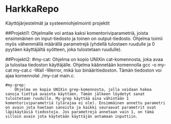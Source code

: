 # HarkkaRepo
 Käyttöjärjestelmät ja systeemiohjelmointi projektit

 ##Projekti1:
    Ohjelmalle voi antaa kaksi komentoriviparametriä, joista ensimmäinen on input-tiedosto ja toinen on output-tiedosto. Ohjelma toimii myös vähemmällä määrällä parametrejä (yhdellä tulostaen ruudulle ja 0 pyytäen käyttäjältä syötteen, joka tulostetaan ruudulle).

 ##Projekti2:
    #my-cat:
        Ohjelma on kopio UNIXin cat-komennosta, joka avaa ja tulostaa tiedoston käyttäjälle. Ohjelma käännetään komennolla gcc -o my-cat my-cat.c -Wall -Werror, mikä luo binääritiedoston. Tämän tiedoston voi ajaa komennolal ./my-cat main.c.
    
    #my-grep:
        Ohjelma on kopio UNIXin grep-komennosta, jolla voidaan hakea sanoja tiettyä avainta käyttäen. Tämän jälkeen löydetyt sanat tulostetaan ruudulle. My-grep käyttää aina vähintään 1 komentoriviparametriä (ylärajaa ei ole). Ensimmäinen annettu parametri on avain jota haetaan sanoista ja kaikki seuraavat parametrit ovat läpikäytäviä tiedostoja. Jos parametrejä annetaan vain 1, on tämä silloin avain jota käytetään käyttäjän antamaan inputtiin.
 

